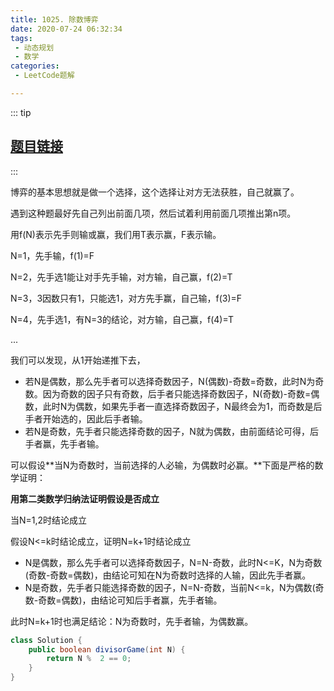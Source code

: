 ```yaml
---
title: 1025. 除数博弈
date: 2020-07-24 06:32:34
tags:
 - 动态规划
 - 数学
categories:
 - LeetCode题解

---
```


::: tip

## [题目链接](https://leetcode-cn.com/problems/divisor-game/)

:::

博弈的基本思想就是做一个选择，这个选择让对方无法获胜，自己就赢了。

遇到这种题最好先自己列出前面几项，然后试着利用前面几项推出第n项。

用f(N)表示先手则输或赢，我们用T表示赢，F表示输。

N=1，先手输，f(1)=F

N=2，先手选1能让对手先手输，对方输，自己赢，f(2)=T

N=3，3因数只有1，只能选1，对方先手赢，自己输，f(3)=F

N=4，先手选1，有N=3的结论，对方输，自己赢，f(4)=T

...

我们可以发现，从1开始递推下去，

- 若N是偶数，那么先手者可以选择奇数因子，N(偶数)-奇数=奇数，此时N为奇数。因为奇数的因子只有奇数，后手者只能选择奇数因子，N(奇数)-奇数=偶数，此时N为偶数，如果先手者一直选择奇数因子，N最终会为1，而奇数是后手者开始选的，因此后手者输。
- 若N是奇数，先手者只能选择奇数的因子，N就为偶数，由前面结论可得，后手者赢，先手者输。

可以假设**当N为奇数时，当前选择的人必输，为偶数时必赢。**下面是严格的数学证明：

**用第二类数学归纳法证明假设是否成立**

当N=1,2时结论成立

假设N<=k时结论成立，证明N=k+1时结论成立

- N是偶数，那么先手者可以选择奇数因子，N=N-奇数，此时N<=K，N为奇数(奇数-奇数=偶数)，由结论可知在N为奇数时选择的人输，因此先手者赢。
- N是奇数，先手者只能选择奇数的因子，N=N-奇数，当前N<=k，N为偶数(奇数-奇数=偶数)，由结论可知后手者赢，先手者输。

此时N=k+1时也满足结论：N为奇数时，先手者输，为偶数赢。

```java
class Solution {
    public boolean divisorGame(int N) {
        return N %  2 == 0;
    }
}
```

